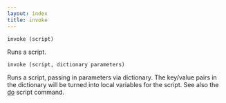 ```yaml
---
layout: index
title: invoke
---
```


    invoke (script)

Runs a script.

    invoke (script, dictionary parameters)

Runs a script, passing in parameters via dictionary. The key/value pairs in the dictionary will be turned into local variables for the script. See also the [do](do.html) script command.
